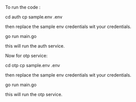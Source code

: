 To run the code :

cd auth
cp sample.env .env 

then replace the sample env credentials wit your credentials.

go run main.go

this will run the auth service.

Now for otp service: 

cd otp
cp sample.env .env 

then replace the sample env credentials wit your credentials.

go run main.go

this will run the otp service.

